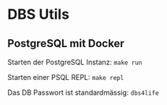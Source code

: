# DBS Utils

## PostgreSQL mit Docker
Starten der PostgreSQL Instanz: `make run`

Starten einer PSQL REPL: `make repl`

Das DB Passwort ist standardmässig: `dbs4life`
